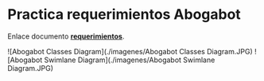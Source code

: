 # Practica requerimientos Abogabot
Enlace documento [**requerimientos**](https://innovaccion-my.sharepoint.com/:w:/g/personal/launchx10857_innovaccion_mx/ERyrRb026BJLusZ_YuzMiLkB2Kl-C6pbhHgEQEyzfQ7Kuw?e=HmXiKB).

![Abogabot Classes Diagram](./imagenes/Abogabot Classes Diagram.JPG)
![Abogabot Swimlane Diagram](./imagenes/Abogabot Swimlane Diagram.JPG)
